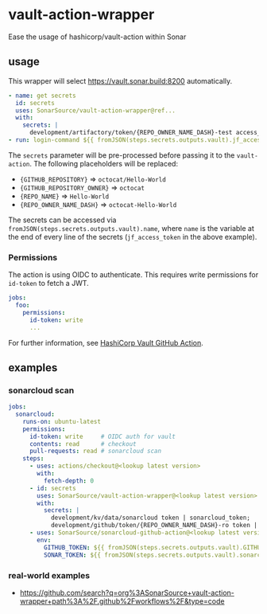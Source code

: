 # vault-action-wrapper

Ease the usage of hashicorp/vault-action within Sonar

## usage

This wrapper will select <https://vault.sonar.build:8200> automatically.

```yaml
- name: get secrets
  id: secrets
  uses: SonarSource/vault-action-wrapper@ref...
  with:
    secrets: |
      development/artifactory/token/{REPO_OWNER_NAME_DASH}-test access_token | jf_access_token;
- run: login-command ${{ fromJSON(steps.secrets.outputs.vault).jf_access_token }}
```

The `secrets` parameter will be pre-processed before passing it to the
`vault-action`. The following placeholders will be replaced:

* `{GITHUB_REPOSITORY}` => `octocat/Hello-World`
* `{GITHUB_REPOSITORY_OWNER}` => `octocat`
* `{REPO_NAME}` => `Hello-World`
* `{REPO_OWNER_NAME_DASH}` => `octocat-Hello-World`

The secrets can be accessed via `fromJSON(steps.secrets.outputs.vault).name`,
where `name` is the variable at the end of every line of the secrets
(`jf_access_token` in the above example).

### Permissions
The action is using OIDC to authenticate. This requires write permissions for `id-token` to fetch a JWT.

```yaml
jobs:
  foo:
    permissions:
      id-token: write
      ...
```

For further information, see
[HashiCorp Vault GitHub Action](https://github.com/hashicorp/vault-action).

## examples

### sonarcloud scan

```yaml
jobs:
  sonarcloud:
    runs-on: ubuntu-latest
    permissions:
      id-token: write     # OIDC auth for vault
      contents: read      # checkout
      pull-requests: read # sonarcloud scan
    steps:
      - uses: actions/checkout@<lookup latest version>
        with:
          fetch-depth: 0
      - id: secrets
        uses: SonarSource/vault-action-wrapper@<lookup latest version>
        with:
          secrets: |
            development/kv/data/sonarcloud token | sonarcloud_token;
            development/github/token/{REPO_OWNER_NAME_DASH}-ro token | GITHUB_TOKEN;
      - uses: SonarSource/sonarcloud-github-action@<lookup latest version>
        env:
          GITHUB_TOKEN: ${{ fromJSON(steps.secrets.outputs.vault).GITHUB_TOKEN }}
          SONAR_TOKEN: ${{ fromJSON(steps.secrets.outputs.vault).sonarcloud_token }}
```

### real-world examples
* https://github.com/search?q=org%3ASonarSource+vault-action-wrapper+path%3A%2F.github%2Fworkflows%2F&type=code
